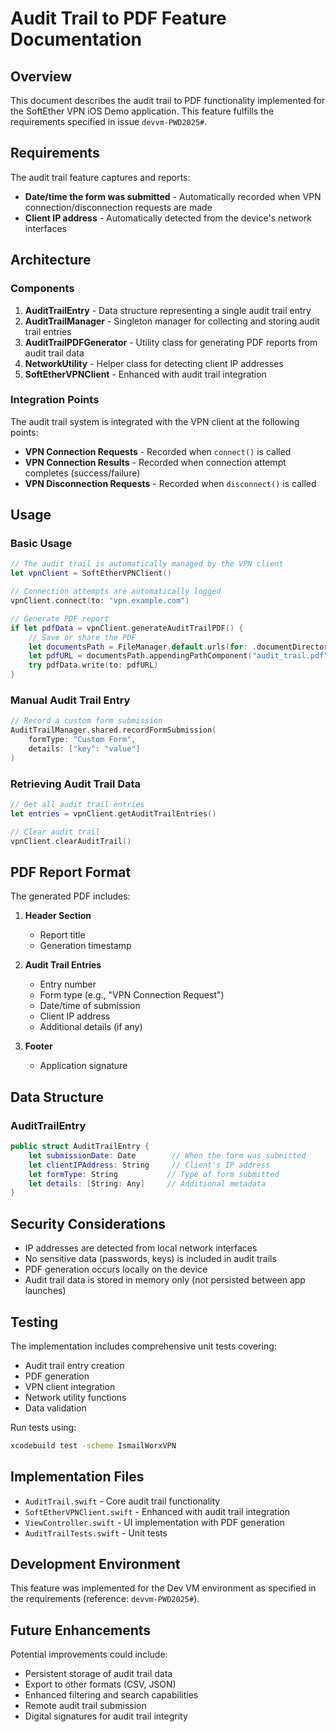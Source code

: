 # Audit Trail to PDF Feature Documentation

## Overview

This document describes the audit trail to PDF functionality implemented for the SoftEther VPN iOS Demo application. This feature fulfills the requirements specified in issue `devvm-PWD2025#`.

## Requirements

The audit trail feature captures and reports:
- **Date/time the form was submitted** - Automatically recorded when VPN connection/disconnection requests are made
- **Client IP address** - Automatically detected from the device's network interfaces

## Architecture

### Components

1. **AuditTrailEntry** - Data structure representing a single audit trail entry
2. **AuditTrailManager** - Singleton manager for collecting and storing audit trail entries
3. **AuditTrailPDFGenerator** - Utility class for generating PDF reports from audit trail data
4. **NetworkUtility** - Helper class for detecting client IP addresses
5. **SoftEtherVPNClient** - Enhanced with audit trail integration

### Integration Points

The audit trail system is integrated with the VPN client at the following points:
- **VPN Connection Requests** - Recorded when `connect()` is called
- **VPN Connection Results** - Recorded when connection attempt completes (success/failure)
- **VPN Disconnection Requests** - Recorded when `disconnect()` is called

## Usage

### Basic Usage

```swift
// The audit trail is automatically managed by the VPN client
let vpnClient = SoftEtherVPNClient()

// Connection attempts are automatically logged
vpnClient.connect(to: "vpn.example.com")

// Generate PDF report
if let pdfData = vpnClient.generateAuditTrailPDF() {
    // Save or share the PDF
    let documentsPath = FileManager.default.urls(for: .documentDirectory, in: .userDomainMask)[0]
    let pdfURL = documentsPath.appendingPathComponent("audit_trail.pdf")
    try pdfData.write(to: pdfURL)
}
```

### Manual Audit Trail Entry

```swift
// Record a custom form submission
AuditTrailManager.shared.recordFormSubmission(
    formType: "Custom Form",
    details: ["key": "value"]
)
```

### Retrieving Audit Trail Data

```swift
// Get all audit trail entries
let entries = vpnClient.getAuditTrailEntries()

// Clear audit trail
vpnClient.clearAuditTrail()
```

## PDF Report Format

The generated PDF includes:

1. **Header Section**
   - Report title
   - Generation timestamp

2. **Audit Trail Entries**
   - Entry number
   - Form type (e.g., "VPN Connection Request")
   - Date/time of submission
   - Client IP address
   - Additional details (if any)

3. **Footer**
   - Application signature

## Data Structure

### AuditTrailEntry

```swift
public struct AuditTrailEntry {
    let submissionDate: Date        // When the form was submitted
    let clientIPAddress: String     // Client's IP address
    let formType: String           // Type of form submitted
    let details: [String: Any]     // Additional metadata
}
```

## Security Considerations

- IP addresses are detected from local network interfaces
- No sensitive data (passwords, keys) is included in audit trails
- PDF generation occurs locally on the device
- Audit trail data is stored in memory only (not persisted between app launches)

## Testing

The implementation includes comprehensive unit tests covering:
- Audit trail entry creation
- PDF generation
- VPN client integration
- Network utility functions
- Data validation

Run tests using:
```bash
xcodebuild test -scheme IsmailWorxVPN
```

## Implementation Files

- `AuditTrail.swift` - Core audit trail functionality
- `SoftEtherVPNClient.swift` - Enhanced with audit trail integration
- `ViewController.swift` - UI implementation with PDF generation
- `AuditTrailTests.swift` - Unit tests

## Development Environment

This feature was implemented for the Dev VM environment as specified in the requirements (reference: `devvm-PWD2025#`).

## Future Enhancements

Potential improvements could include:
- Persistent storage of audit trail data
- Export to other formats (CSV, JSON)
- Enhanced filtering and search capabilities
- Remote audit trail submission
- Digital signatures for audit trail integrity